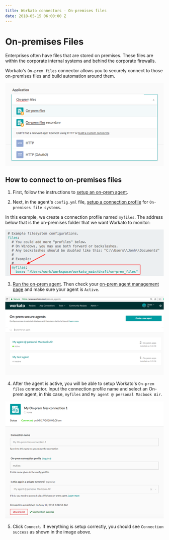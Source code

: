 ```yaml
---
title: Workato connectors - On-premises files
date: 2018-05-15 06:00:00 Z
---
```


# On-premises Files
Enterprises often have files that are stored on premises. These files are within the corporate internal systems and behind the corporate firewalls.

Workato's `On-prem files` connector allows you to securely connect to those on-premises files and build automation around them.

![On-prem files connector](/assets/images/connectors/on-prem-files/on-prem-files-connector.png)

## How to connect to on-premises files
1) First, follow the instructions to [setup an on-prem agent](https://docs.workato.com/on-prem/setup.html).

2) Next, in the agent's `config.yml` file, [setup a connection profile](https://docs.workato.com/on-prem/profile.html) for `On-premises file systems`.

In this example, we create a connection profile named `myfiles`. The address below that is the on-premises folder that we want Workato to monitor:

![On-prem files connection profile](/assets/images/connectors/on-prem-files/connection-profile.png)

3) [Run the on-prem agent](https://docs.workato.com/on-prem/run.html). Then check your [on-prem agent management page](https://www.workato.com/secure_agents) and make sure your agent is `Active`.

![On-prem agent management page](/assets/images/connectors/on-prem-files/OPA-page.png)

4) After the agent is active, you will be able to setup Workato's `On-prem files` connector. Input the connection profile name and select an On-prem agent, in this case, `myfiles` and `My agent @ personal Macbook Air`.

![On-prem files connection setup](/assets/images/connectors/on-prem-files/connector-setup.png)

5) Click `Connect`. If everything is setup correctly, you should see `Connection success` as shown in the image above.
